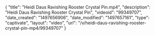 {
    "title": "Heidi Daus Ravishing Rooster Crystal Pin.mp4",
    "description": "Heidi Daus Ravishing Rooster Crystal Pin",
    "videoid": "99349707",
    "date_created": "1497656906",
    "date_modified": "1497657161",
    "type": "captivate",
    "layout": "video",
    "url": "\/v\/heidi-daus-ravishing-rooster-crystal-pin-mp4\/99349707"
}